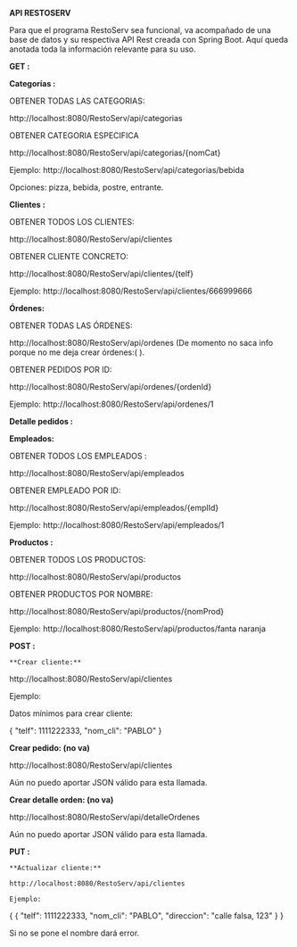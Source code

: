 **API RESTOSERV**

Para que el programa RestoServ sea funcional, va acompañado de una base de datos y su respectiva API Rest creada con Spring Boot.
Aquí queda anotada toda la información relevante para su uso.

**GET :**

**Categorías :**

OBTENER TODAS LAS CATEGORIAS:

http://localhost:8080/RestoServ/api/categorias

OBTENER CATEGORIA ESPECIFICA

http://localhost:8080/RestoServ/api/categorias/{nomCat}

Ejemplo: http://localhost:8080/RestoServ/api/categorias/bebida

Opciones: pizza, bebida, postre, entrante.

**Clientes :** 

OBTENER TODOS LOS CLIENTES:

http://localhost:8080/RestoServ/api/clientes

OBTENER CLIENTE CONCRETO:

http://localhost:8080/RestoServ/api/clientes/{telf}

Ejemplo: http://localhost:8080/RestoServ/api/clientes/666999666

**Órdenes:** 

OBTENER TODAS LAS ÓRDENES:

http://localhost:8080/RestoServ/api/ordenes (De momento no saca info porque no me deja crear órdenes:( ).

OBTENER PEDIDOS POR ID:

http://localhost:8080/RestoServ/api/ordenes/{ordenId}

Ejemplo: http://localhost:8080/RestoServ/api/ordenes/1

**Detalle pedidos :**

**Empleados:** 

OBTENER TODOS LOS EMPLEADOS : 

http://localhost:8080/RestoServ/api/empleados

OBTENER EMPLEADO POR ID:

http://localhost:8080/RestoServ/api/empleados/{emplId}

Ejemplo: http://localhost:8080/RestoServ/api/empleados/1

**Productos :** 

OBTENER TODOS LOS PRODUCTOS:

http://localhost:8080/RestoServ/api/productos

OBTENER PRODUCTOS POR NOMBRE: 

http://localhost:8080/RestoServ/api/productos/{nomProd}

Ejemplo: http://localhost:8080/RestoServ/api/productos/fanta naranja

**POST :**

	**Crear cliente:** 
 
 http://localhost:8080/RestoServ/api/clientes
 
Ejemplo:

Datos mínimos para crear cliente:

{
"telf": 1111222333,
"nom_cli": "PABLO"
}


**Crear pedido:  (no va)**

http://localhost:8080/RestoServ/api/clientes
 
Aún no puedo aportar JSON válido para esta llamada.
 

**Crear detalle orden:  (no va)**

http://localhost:8080/RestoServ/api/detalleOrdenes

Aún no puedo aportar JSON válido para esta llamada.

**PUT :**

	**Actualizar cliente:** 
 
	http://localhost:8080/RestoServ/api/clientes
 
	Ejemplo: 
 
{
{
	"telf": 1111222333,
	"nom_cli": "PABLO",
	"direccion": "calle falsa, 123"
 }
}

Si no se pone el nombre dará error.




